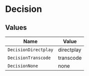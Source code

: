 # Decision


## Values

| Name                 | Value                |
| -------------------- | -------------------- |
| `DecisionDirectplay` | directplay           |
| `DecisionTranscode`  | transcode            |
| `DecisionNone`       | none                 |